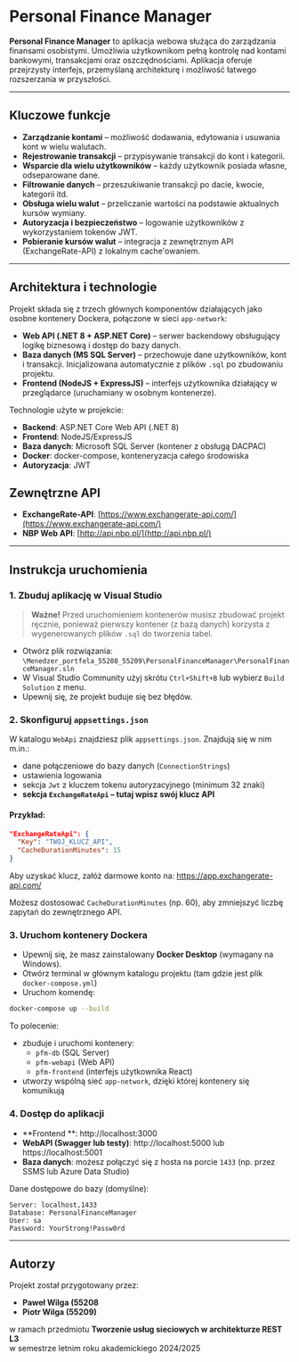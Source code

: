 # Personal Finance Manager

**Personal Finance Manager** to aplikacja webowa służąca do zarządzania finansami osobistymi. Umożliwia użytkownikom pełną kontrolę nad kontami bankowymi, transakcjami oraz oszczędnościami. Aplikacja oferuje przejrzysty interfejs, przemyślaną architekturę i możliwość łatwego rozszerzania w przyszłości.

---

## Kluczowe funkcje

- **Zarządzanie kontami** – możliwość dodawania, edytowania i usuwania kont w wielu walutach.
- **Rejestrowanie transakcji** – przypisywanie transakcji do kont i kategorii.
- **Wsparcie dla wielu użytkowników** – każdy użytkownik posiada własne, odseparowane dane.
- **Filtrowanie danych** – przeszukiwanie transakcji po dacie, kwocie, kategorii itd.
- **Obsługa wielu walut** – przeliczanie wartości na podstawie aktualnych kursów wymiany.
- **Autoryzacja i bezpieczeństwo** – logowanie użytkowników z wykorzystaniem tokenów JWT.
- **Pobieranie kursów walut** – integracja z zewnętrznym API (ExchangeRate-API) z lokalnym cache'owaniem.

---

## Architektura i technologie

Projekt składa się z trzech głównych komponentów działających jako osobne kontenery Dockera, połączone w sieci `app-network`:

- **Web API (.NET 8 + ASP.NET Core)** – serwer backendowy obsługujący logikę biznesową i dostęp do bazy danych.
- **Baza danych (MS SQL Server)** – przechowuje dane użytkowników, kont i transakcji. Inicjalizowana automatycznie z plików `.sql` po zbudowaniu projektu.
- **Frontend (NodeJS + ExpressJS)** – interfejs użytkownika działający w przeglądarce (uruchamiany w osobnym kontenerze).

Technologie użyte w projekcie:

- **Backend**: ASP.NET Core Web API (.NET 8)
- **Frontend**: NodeJS/ExpressJS
- **Baza danych**: Microsoft SQL Server (kontener z obsługą DACPAC)
- **Docker**: docker-compose, konteneryzacja całego środowiska
- **Autoryzacja**: JWT
## Zewnętrzne API
- **ExchangeRate-API**: [https://www.exchangerate-api.com/](https://www.exchangerate-api.com/)
- **NBP Web API**: [http://api.nbp.pl/](http://api.nbp.pl/)


---

## Instrukcja uruchomienia

### 1. Zbuduj aplikację w Visual Studio

> **Ważne!** Przed uruchomieniem kontenerów musisz zbudować projekt ręcznie, ponieważ pierwszy kontener (z bazą danych) korzysta z wygenerowanych plików `.sql` do tworzenia tabel.

- Otwórz plik rozwiązania:  
  `\Menedzer_portfela_55208_55209\PersonalFinanceManager\PersonalFinanceManager.sln`
- W Visual Studio Community użyj skrótu `Ctrl+Shift+B` lub wybierz `Build Solution` z menu.
- Upewnij się, że projekt buduje się bez błędów.

### 2. Skonfiguruj `appsettings.json`

W katalogu `WebApi` znajdziesz plik `appsettings.json`. Znajdują się w nim m.in.:

- dane połączeniowe do bazy danych (`ConnectionStrings`)
- ustawienia logowania
- sekcja `Jwt` z kluczem tokenu autoryzacyjnego (minimum 32 znaki)
- **sekcja `ExchangeRateApi` – tutaj wpisz swój klucz API**

#### Przykład:

```json
"ExchangeRateApi": {
  "Key": "TWOJ_KLUCZ_API",
  "CacheDurationMinutes": 15
}
```

Aby uzyskać klucz, załóż darmowe konto na:
https://app.exchangerate-api.com/

Możesz dostosować `CacheDurationMinutes` (np. 60), aby zmniejszyć liczbę zapytań do zewnętrznego API.

### 3. Uruchom kontenery Dockera

- Upewnij się, że masz zainstalowany **Docker Desktop** (wymagany na Windows).
- Otwórz terminal w głównym katalogu projektu (tam gdzie jest plik `docker-compose.yml`)
- Uruchom komendę:

```bash
docker-compose up --build
```

To polecenie:

- zbuduje i uruchomi kontenery:
  - `pfm-db` (SQL Server)
  - `pfm-webapi` (Web API)
  - `pfm-frontend` (interfejs użytkownika React)
- utworzy wspólną sieć `app-network`, dzięki której kontenery się komunikują

### 4. Dostęp do aplikacji

- **Frontend **: http://localhost:3000  
- **WebAPI (Swagger lub testy)**: http://localhost:5000 lub https://localhost:5001  
- **Baza danych**: możesz połączyć się z hosta na porcie `1433` (np. przez SSMS lub Azure Data Studio)

Dane dostępowe do bazy (domyślne):

```text
Server: localhost,1433
Database: PersonalFinanceManager
User: sa
Password: YourStrong!Passw0rd
```

---

## Autorzy

Projekt został przygotowany przez:

- **Paweł Wilga (55208**
- **Piotr Wilga (55209)**

w ramach przedmiotu **Tworzenie usług sieciowych w architekturze REST L3**  
w semestrze letnim roku akademickiego 2024/2025